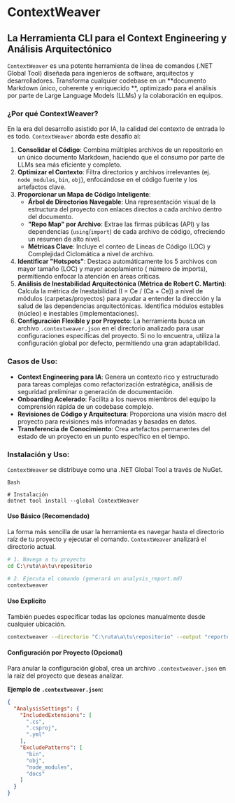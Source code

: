 # ContextWeaver

## La Herramienta CLI  para el Context Engineering y Análisis Arquitectónico

`ContextWeaver` es una potente herramienta de línea de comandos (.NET Global Tool) diseñada para ingenieros de software,
arquitectos y desarrolladores. Transforma cualquier codebase en un **documento Markdown único, coherente y enriquecido
**, optimizado para el análisis por parte de Large Language Models (LLMs) y la colaboración en equipos.

### ¿Por qué ContextWeaver?

En la era del desarrollo asistido por IA, la calidad del contexto de entrada lo es todo. `ContextWeaver` aborda este
desafío al:

1. **Consolidar el Código**: Combina múltiples archivos de un repositorio en un único documento Markdown, haciendo que
   el consumo por parte de LLMs sea más eficiente y completo.
2. **Optimizar el Contexto**: Filtra directorios y archivos irrelevantes (ej. `node_modules`, `bin`, `obj`), enfocándose
   en el código fuente y los artefactos clave.
3. **Proporcionar un Mapa de Código Inteligente**:
    - **Árbol de Directorios Navegable**: Una representación visual de la estructura del proyecto con enlaces directos a
      cada archivo dentro del documento.
    - **"Repo Map" por Archivo**: Extrae las firmas públicas (API) y las dependencias (`using`/`import`) de cada archivo
      de código, ofreciendo un resumen de alto nivel.
    - **Métricas Clave**: Incluye el conteo de Líneas de Código (LOC) y Complejidad Ciclomática a nivel de archivo.
4. **Identificar "Hotspots"**: Destaca automáticamente los 5 archivos con mayor tamaño (LOC) y mayor acoplamiento (
   número de imports), permitiendo enfocar la atención en áreas críticas.
5. **Análisis de Inestabilidad Arquitectónica (Métrica de Robert C. Martin)**: Calcula la métrica de Inestabilidad (I =
   Ce / (Ca + Ce)) a nivel de módulos (carpetas/proyectos) para ayudar a entender la dirección y la salud de las
   dependencias arquitectónicas. Identifica módulos estables (núcleo) e inestables (implementaciones).
6. **Configuración Flexible y por Proyecto**: La herramienta busca un archivo `.contextweaver.json` en el directorio
   analizado para usar configuraciones específicas del proyecto. Si no lo encuentra, utiliza la configuración global por
   defecto, permitiendo una gran adaptabilidad.

### Casos de Uso:

- **Context Engineering para IA**: Genera un contexto rico y estructurado para tareas complejas como refactorización
  estratégica, análisis de seguridad preliminar o generación de documentación.
- **Onboarding Acelerado**: Facilita a los nuevos miembros del equipo la comprensión rápida de un codebase complejo.
- **Revisiones de Código y Arquitectura**: Proporciona una visión macro del proyecto para revisiones más informadas y
  basadas en datos.
- **Transferencia de Conocimiento**: Crea artefactos permanentes del estado de un proyecto en un punto específico en el
  tiempo.

### Instalación y Uso:

`ContextWeaver` se distribuye como una .NET Global Tool a través de NuGet.

```
Bash

# Instalación
dotnet tool install --global ContextWeaver
```

#### Uso Básico (Recomendado)

La forma más sencilla de usar la herramienta es navegar hasta el directorio raíz de tu proyecto y ejecutar el comando.
`ContextWeaver` analizará el directorio actual.

```bash
# 1. Navega a tu proyecto
cd C:\ruta\a\tu\repositorio

# 2. Ejecuta el comando (generará un analysis_report.md)
contextweaver
```

#### Uso Explícito

También puedes especificar todas las opciones manualmente desde cualquier ubicación.

```bash
contextweaver --directorio "C:\ruta\a\tu\repositorio" --output "reporte_personalizado.md" --format "markdown"
```

#### Configuración por Proyecto (Opcional)

Para anular la configuración global, crea un archivo `.contextweaver.json` en la raíz del proyecto que deseas analizar.

**Ejemplo de `.contextweaver.json`:**

```json
{
  "AnalysisSettings": {
    "IncludedExtensions": [
      ".cs",
      ".csproj",
      ".yml"
    ],
    "ExcludePatterns": [
      "bin",
      "obj",
      "node_modules",
      "docs"
    ]
  }
}
```
